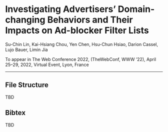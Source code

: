# Investigating Advertisers’ Domain-changing Behaviors and Their Impacts on Ad-blocker Filter Lists

Su-Chin Lin, Kai-Hsiang Chou, Yen Chen, Hsu-Chun Hsiao, Darion Cassel, Lujo Bauer, Limin Jia

To appear in The Web Conference 2022, (TheWebConf, WWW ’22), April 25–29, 2022, Virtual Event, Lyon, France

---

## File Structure

TBD

## Bibtex

TBD
